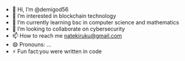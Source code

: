 - 👋 Hi, I’m @demigod56
- 👀 I’m interested in blockchain technology
- 🌱 I’m currently learning bsc in computer science and mathematics
- 💞️ I’m looking to collaborate on cybersecurity
- 📫 How to reach me natekiruku@gmail.com
- 😄 Pronouns: ...
- ⚡ Fun fact:you were written in code

<!---
demigod56/demigod56 is a ✨ special ✨ repository because its `README.md` (this file) appears on your GitHub profile.
You can click the Preview link to take a look at your changes.
--->
